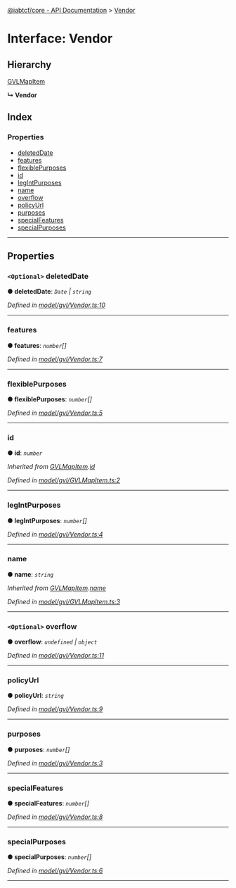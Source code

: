 [@iabtcf/core - API Documentation](../README.md) > [Vendor](../interfaces/vendor.md)

# Interface: Vendor

## Hierarchy

 [GVLMapItem](gvlmapitem.md)

**↳ Vendor**

## Index

### Properties

* [deletedDate](vendor.md#deleteddate)
* [features](vendor.md#features)
* [flexiblePurposes](vendor.md#flexiblepurposes)
* [id](vendor.md#id)
* [legIntPurposes](vendor.md#legintpurposes)
* [name](vendor.md#name)
* [overflow](vendor.md#overflow)
* [policyUrl](vendor.md#policyurl)
* [purposes](vendor.md#purposes)
* [specialFeatures](vendor.md#specialfeatures)
* [specialPurposes](vendor.md#specialpurposes)

---

## Properties

<a id="deleteddate"></a>

### `<Optional>` deletedDate

**● deletedDate**: *`Date` \| `string`*

*Defined in [model/gvl/Vendor.ts:10](https://github.com/chrispaterson/iabtcf/blob/f683445/modules/core/src/model/gvl/Vendor.ts#L10)*

___
<a id="features"></a>

###  features

**● features**: *`number`[]*

*Defined in [model/gvl/Vendor.ts:7](https://github.com/chrispaterson/iabtcf/blob/f683445/modules/core/src/model/gvl/Vendor.ts#L7)*

___
<a id="flexiblepurposes"></a>

###  flexiblePurposes

**● flexiblePurposes**: *`number`[]*

*Defined in [model/gvl/Vendor.ts:5](https://github.com/chrispaterson/iabtcf/blob/f683445/modules/core/src/model/gvl/Vendor.ts#L5)*

___
<a id="id"></a>

###  id

**● id**: *`number`*

*Inherited from [GVLMapItem](gvlmapitem.md).[id](gvlmapitem.md#id)*

*Defined in [model/gvl/GVLMapItem.ts:2](https://github.com/chrispaterson/iabtcf/blob/f683445/modules/core/src/model/gvl/GVLMapItem.ts#L2)*

___
<a id="legintpurposes"></a>

###  legIntPurposes

**● legIntPurposes**: *`number`[]*

*Defined in [model/gvl/Vendor.ts:4](https://github.com/chrispaterson/iabtcf/blob/f683445/modules/core/src/model/gvl/Vendor.ts#L4)*

___
<a id="name"></a>

###  name

**● name**: *`string`*

*Inherited from [GVLMapItem](gvlmapitem.md).[name](gvlmapitem.md#name)*

*Defined in [model/gvl/GVLMapItem.ts:3](https://github.com/chrispaterson/iabtcf/blob/f683445/modules/core/src/model/gvl/GVLMapItem.ts#L3)*

___
<a id="overflow"></a>

### `<Optional>` overflow

**● overflow**: *`undefined` \| `object`*

*Defined in [model/gvl/Vendor.ts:11](https://github.com/chrispaterson/iabtcf/blob/f683445/modules/core/src/model/gvl/Vendor.ts#L11)*

___
<a id="policyurl"></a>

###  policyUrl

**● policyUrl**: *`string`*

*Defined in [model/gvl/Vendor.ts:9](https://github.com/chrispaterson/iabtcf/blob/f683445/modules/core/src/model/gvl/Vendor.ts#L9)*

___
<a id="purposes"></a>

###  purposes

**● purposes**: *`number`[]*

*Defined in [model/gvl/Vendor.ts:3](https://github.com/chrispaterson/iabtcf/blob/f683445/modules/core/src/model/gvl/Vendor.ts#L3)*

___
<a id="specialfeatures"></a>

###  specialFeatures

**● specialFeatures**: *`number`[]*

*Defined in [model/gvl/Vendor.ts:8](https://github.com/chrispaterson/iabtcf/blob/f683445/modules/core/src/model/gvl/Vendor.ts#L8)*

___
<a id="specialpurposes"></a>

###  specialPurposes

**● specialPurposes**: *`number`[]*

*Defined in [model/gvl/Vendor.ts:6](https://github.com/chrispaterson/iabtcf/blob/f683445/modules/core/src/model/gvl/Vendor.ts#L6)*

___

